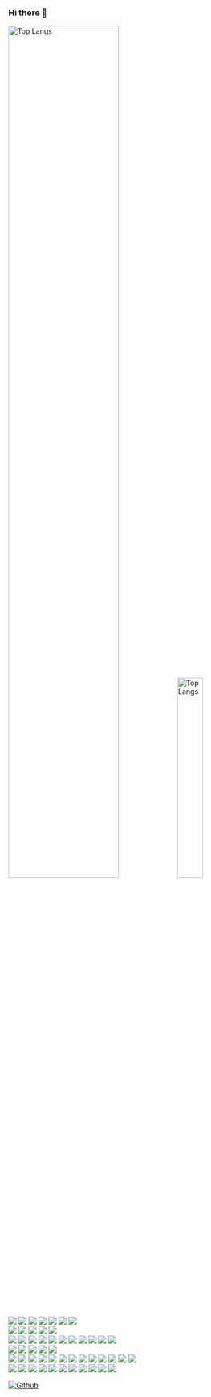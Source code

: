 ### Hi there 👋

<!--
**ganechi/ganechi** is a ✨ _special_ ✨ repository because its `README.md` (this file) appears on your GitHub profile.

Here are some ideas to get you started:

- 🔭 I’m currently working on ...
- 🌱 I’m currently learning ...
- 👯 I’m looking to collaborate on ...
- 🤔 I’m looking for help with ...
- 💬 Ask me about ...
- 📫 How to reach me: ...
- 😄 Pronouns: ...
- ⚡ Fun fact: ...
-->

<div>
<img alt="Top Langs" width="66%" src="http://github-profile-summary-cards.vercel.app/api/cards/profile-details?username=ganechi&theme=github"/>
<img alt="Top Langs" width="32%" src="http://github-profile-summary-cards.vercel.app/api/cards/repos-per-language?username=ganechi&theme=github&exclude=Java"/>
</div>

<!-- 技術スタック -->
<div>
<img src="https://img.shields.io/badge/-Next.js-333.svg?logo=nextdotjs&style=flat">
<img src="https://img.shields.io/badge/-React-333.svg?logo=react&style=flat">
<img src="https://img.shields.io/badge/-MUI-333.svg?logo=mui&style=flat">
<img src="https://img.shields.io/badge/-Typescript-333.svg?logo=typescript&style=flat">
<img src="https://img.shields.io/badge/-Javascript-333.svg?logo=javascript&style=flat">
<img src="https://img.shields.io/badge/-HTML5-333.svg?logo=html5&style=flat">
<img src="https://img.shields.io/badge/-CSS3-333.svg?logo=css3&style=flat">
</div>
<div>
<img src="https://img.shields.io/badge/-FastAPI-333.svg?logo=fastapi&style=flat">
<img src="https://img.shields.io/badge/-Django-333.svg?logo=django&style=flat">
<img src="https://img.shields.io/badge/-Python-333.svg?logo=python&style=flat">
<img src="https://img.shields.io/badge/-Java-333.svg?logo=java&style=flat">
<img src="https://img.shields.io/badge/-PostgreSQL-333.svg?logo=postgresql&style=flat">
</div>
<div>
<img src="https://img.shields.io/badge/-AWS-333.svg?logo=amazonaws&style=flat">
<img src="https://img.shields.io/badge/-Amplify-333.svg?logo=awsamplify&style=flat">
<img src="https://img.shields.io/badge/-EC2-333.svg?logo=amazonec2&style=flat">
<img src="https://img.shields.io/badge/-ECS-333.svg?logo=amazonecs&style=flat">
<img src="https://img.shields.io/badge/-Lambda-333.svg?logo=awslambda&style=flat">
<img src="https://img.shields.io/badge/-CloudWatch-333.svg?logo=amazoncloudwatch&style=flat">
<img src="https://img.shields.io/badge/-GCP-333.svg?logo=googlecloud&style=flat">
<img src="https://img.shields.io/badge/-Firebase-333.svg?logo=firebase&style=flat">
<img src="https://img.shields.io/badge/-Docker-333.svg?logo=docker&style=flat">
<img src="https://img.shields.io/badge/-Linux-333.svg?logo=linux&style=flat">
<img src="https://img.shields.io/badge/-Ansible-333.svg?logo=ansible&style=flat">
</div>
<div>
<img src="https://img.shields.io/badge/-Elastic Stack-333.svg?logo=elasticstack&style=flat">
<img src="https://img.shields.io/badge/-Elasticsearch-333.svg?logo=elasticsearch&style=flat">
<img src="https://img.shields.io/badge/-Logstash-333.svg?logo=logstash&style=flat">
<img src="https://img.shields.io/badge/-Kibana-333.svg?logo=kibana&style=flat">
<img src="https://img.shields.io/badge/-Beats-333.svg?logo=beats&style=flat">
</div>
<div>
<img src="https://img.shields.io/badge/-Google Apps Script-333.svg?logo=googleappsscript&style=flat">
<img src="https://img.shields.io/badge/--333.svg?logo=googledrive&style=flat">
<img src="https://img.shields.io/badge/--333.svg?logo=googledocs&style=flat">
<img src="https://img.shields.io/badge/--333.svg?logo=googlesheets&style=flat">
<img src="https://img.shields.io/badge/--333.svg?logo=googleslides&style=flat">
<img src="https://img.shields.io/badge/--333.svg?logo=googleforms&style=flat">
<img src="https://img.shields.io/badge/--333.svg?logo=googlecalendar&style=flat">
<img src="https://img.shields.io/badge/--333.svg?logo=googlemeet&style=flat">
<img src="https://img.shields.io/badge/--333.svg?logo=googleclassroom&style=flat">
<img src="https://img.shields.io/badge/--333.svg?logo=googleanalytics&style=flat">
<img src="https://img.shields.io/badge/-GitHubActions-333.svg?logo=githubactions&style=flat">
<img src="https://img.shields.io/badge/-Pytest-333.svg?logo=pytest&style=flat">
<img src="https://img.shields.io/badge/-Selenium-333.svg?logo=selenium&style=flat">
</div>
<div>
<img src="https://img.shields.io/badge/-OpenAI-333.svg?logo=openai&style=flat">
<img src="https://img.shields.io/badge/-VSCode-333.svg?logo=visualstudiocode&style=flat">
<img src="https://img.shields.io/badge/-GitHub-333.svg?logo=github&style=flat">
<img src="https://img.shields.io/badge/-GitLab-333.svg?logo=gitlab&style=flat">
<img src="https://img.shields.io/badge/-Slack-333.svg?logo=slack&style=flat">
<img src="https://img.shields.io/badge/-LINE-333.svg?logo=line&style=flat">
<img src="https://img.shields.io/badge/-Markdown-333.svg?logo=markdown&style=flat">
<img src="https://img.shields.io/badge/-Mermaid-333.svg?logo=mermaid&style=flat">
<img src="https://img.shields.io/badge/-DBeaver-333.svg?logo=dbeaver&style=flat">
<img src="https://img.shields.io/badge/-Postman-333.svg?logo=postman&style=flat">
<img src="https://img.shields.io/badge/-Swagger-333.svg?logo=swagger&style=flat">
</div>

[![Github](https://img.shields.io/badge/--FFFFFF?style=social&logo=github&label=Follow%20ganechi)](https://github.com/ganechi)
